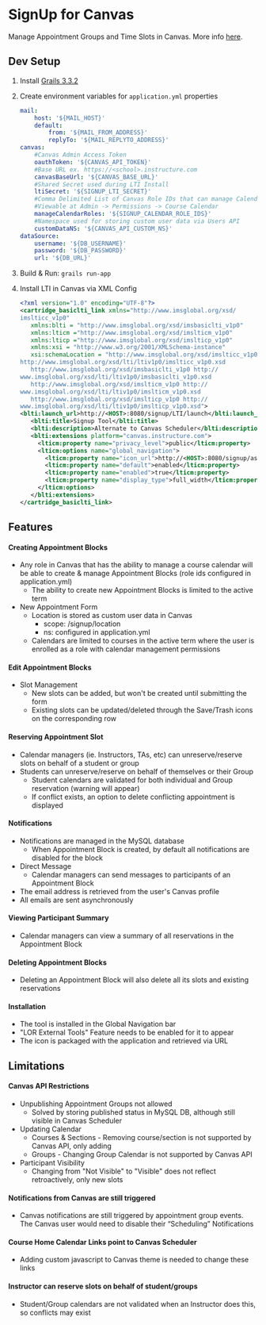 # SignUp for Canvas
Manage Appointment Groups and Time Slots in Canvas. More info [here](http://help.canvas.yale.edu/m/55452/l/914686-how-do-i-use-the-sign-up-tool).

## Dev Setup
1. Install [Grails 3.3.2](https://grails.org/download.html#sdkman)

2. Create environment variables for `application.yml` properties
    ```yaml
    mail:
        host: '${MAIL_HOST}'
        default:
            from: '${MAIL_FROM_ADDRESS}'
            replyTo: '${MAIL_REPLYTO_ADDRESS}'
    canvas:
        #Canvas Admin Access Token
        oauthToken: '${CANVAS_API_TOKEN}'
        #Base URL ex. https://<school>.instructure.com
        canvasBaseUrl: '${CANVAS_BASE_URL}'
        #Shared Secret used during LTI Install
        ltiSecret: '${SIGNUP_LTI_SECRET}'
        #Comma Delimited List of Canvas Role IDs that can manage Calendars
        #Viewable at Admin -> Permissions -> Course Calendar
        manageCalendarRoles: '${SIGNUP_CALENDAR_ROLE_IDS}'
        #Namespace used for storing custom user data via Users API
        customDataNS: '${CANVAS_API_CUSTOM_NS}'
    dataSource:
        username: '${DB_USERNAME}'
        password: '${DB_PASSWORD}'
        url: '${DB_URL}'
    ```
    
3. Build & Run: `grails run-app`

4. Install LTI in Canvas via XML Config
    ```xml
   <?xml version="1.0" encoding="UTF-8"?>
   <cartridge_basiclti_link xmlns="http://www.imsglobal.org/xsd/
   imslticc_v1p0"
       xmlns:blti = "http://www.imsglobal.org/xsd/imsbasiclti_v1p0"
       xmlns:lticm ="http://www.imsglobal.org/xsd/imslticm_v1p0"
       xmlns:lticp ="http://www.imsglobal.org/xsd/imslticp_v1p0"
       xmlns:xsi = "http://www.w3.org/2001/XMLSchema-instance"
       xsi:schemaLocation = "http://www.imsglobal.org/xsd/imslticc_v1p0
   http://www.imsglobal.org/xsd/lti/ltiv1p0/imslticc_v1p0.xsd
       http://www.imsglobal.org/xsd/imsbasiclti_v1p0 http://
   www.imsglobal.org/xsd/lti/ltiv1p0/imsbasiclti_v1p0.xsd
       http://www.imsglobal.org/xsd/imslticm_v1p0 http://
   www.imsglobal.org/xsd/lti/ltiv1p0/imslticm_v1p0.xsd
       http://www.imsglobal.org/xsd/imslticp_v1p0 http://
   www.imsglobal.org/xsd/lti/ltiv1p0/imslticp_v1p0.xsd">
   <blti:launch_url>http://<HOST>:8080/signup/LTI/launch</blti:launch_url>
       <blti:title>Signup Tool</blti:title>
       <blti:description>Alternate to Canvas Scheduler</blti:description>
       <blti:extensions platform="canvas.instructure.com">
         <lticm:property name="privacy_level">public</lticm:property>
         <lticm:options name="global_navigation">
           <lticm:property name="icon_url">http://<HOST>:8080/signup/assets/calendar-clock_lg.svg</lticm:property>
           <lticm:property name="default">enabled</lticm:property>
           <lticm:property name="enabled">true</lticm:property>
           <lticm:property name="display_type">full_width</lticm:property>
         </lticm:options>
       </blti:extensions>
   </cartridge_basiclti_link>
    ```
    
## Features
#### Creating Appointment Blocks
* Any role in Canvas that has the ability to manage a course calendar will be able to create & manage Appointment Blocks (role ids configured in application.yml)
    * The ability to create new Appointment Blocks is limited to the active term
* New Appointment Form
    * Location is stored as custom user data in Canvas
        * scope: /signup/location
        * ns: configured in application.yml
    * Calendars are limited to courses in the active term where the user is enrolled as a role with calendar management permissions
#### Edit Appointment Blocks
* Slot Management
    * New slots can be added, but won't be created until submitting the form
    * Existing slots can be updated/deleted through the Save/Trash icons on the corresponding row
#### Reserving Appointment Slot
* Calendar managers (ie. Instructors, TAs, etc) can unreserve/reserve slots on behalf of a student or group
* Students can unreserve/reserve on behalf of themselves or their Group
    * Student calendars are validated for both individual and Group reservation (warning will appear)
    * If conflict exists, an option to delete conflicting appointment is displayed
#### Notifications
* Notifications are managed in the MySQL database
    * When Appointment Block is created, by default all notifications are disabled for the block
* Direct Message
    * Calendar managers can send messages to participants of an Appointment Block
* The email address is retrieved from the user's Canvas profile
* All emails are sent asynchronously
#### Viewing Participant Summary
* Calendar managers can view a summary of all reservations in the Appointment Block
#### Deleting Appointment Blocks
* Deleting an Appointment Block will also delete all its slots and existing reservations
#### Installation
* The tool is installed in the Global Navigation bar
* "LOR External Tools" Feature needs to be enabled for it to appear
* The icon is packaged with the application and retrieved via URL

## Limitations
#### Canvas API Restrictions
* Unpublishing Appointment Groups not allowed
    * Solved by storing published status in MySQL DB, although still visible in Canvas Scheduler
* Updating Calendar
    * Courses & Sections - Removing course/section is not supported by Canvas API, only adding
    * Groups - Changing Group Calendar is not supported by Canvas API
* Participant Visibility
    * Changing from "Not Visible" to "Visible" does not reflect retroactively, only new slots
#### Notifications from Canvas are still triggered
* Canvas notifications are still triggered by appointment group events. The Canvas user would need to disable their “Scheduling” Notifications
#### Course Home Calendar Links point to Canvas Scheduler
* Adding custom javascript to Canvas theme is needed to change these links 
#### Instructor can reserve slots on behalf of student/groups
* Student/Group calendars are not validated when an Instructor does this, so conflicts may exist



